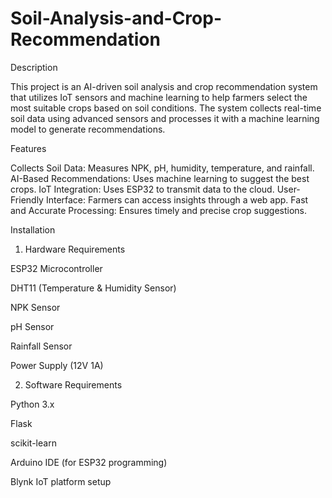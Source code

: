 # Soil-Analysis-and-Crop-Recommendation
Description

This project is an AI-driven soil analysis and crop recommendation system that utilizes IoT sensors and machine learning to help farmers select the most suitable crops based on soil conditions. The system collects real-time soil data using advanced sensors and processes it with a machine learning model to generate recommendations.

Features

Collects Soil Data: Measures NPK, pH, humidity, temperature, and rainfall.
AI-Based Recommendations: Uses machine learning to suggest the best crops.
IoT Integration: Uses ESP32 to transmit data to the cloud.
User-Friendly Interface: Farmers can access insights through a web app.
Fast and Accurate Processing: Ensures timely and precise crop suggestions.

Installation

1. Hardware Requirements

ESP32 Microcontroller

DHT11 (Temperature & Humidity Sensor)

NPK Sensor

pH Sensor

Rainfall Sensor

Power Supply (12V 1A)

2. Software Requirements

Python 3.x

Flask

scikit-learn

Arduino IDE (for ESP32 programming)

Blynk IoT platform setup
